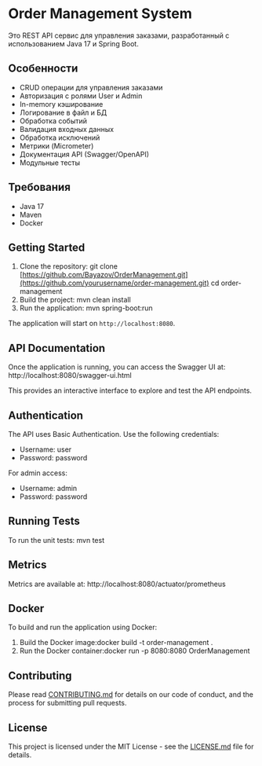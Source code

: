# Order Management System

Это REST API сервис для управления заказами, разработанный с использованием Java 17 и Spring Boot.

## Особенности

- CRUD операции для управления заказами
- Авторизация с ролями User и Admin
- In-memory кэширование
- Логирование в файл и БД
- Обработка событий
- Валидация входных данных
- Обработка исключений
- Метрики (Micrometer)
- Документация API (Swagger/OpenAPI)
- Модульные тесты

## Требования

- Java 17
- Maven
- Docker 

## Getting Started

1. Clone the repository: git clone [https://github.com/Bayazov/OrderManagement.git](https://github.com/yourusername/order-management.git)
   cd order-management
2. Build the project: mvn clean install
3. Run the application: mvn spring-boot:run


The application will start on `http://localhost:8080`.

## API Documentation

Once the application is running, you can access the Swagger UI at:
http://localhost:8080/swagger-ui.html

This provides an interactive interface to explore and test the API endpoints.

## Authentication

The API uses Basic Authentication. Use the following credentials:

- Username: user
- Password: password

For admin access:

- Username: admin
- Password: password

## Running Tests

To run the unit tests:
mvn test

## Metrics

Metrics are available at:
http://localhost:8080/actuator/prometheus


## Docker

To build and run the application using Docker:

1. Build the Docker image:docker build -t order-management .
2. Run the Docker container:docker run -p 8080:8080 OrderManagement

## Contributing

Please read [CONTRIBUTING.md](CONTRIBUTING.md) for details on our code of conduct, and the process for submitting pull requests.

## License

This project is licensed under the MIT License - see the [LICENSE.md](LICENSE.md) file for details.